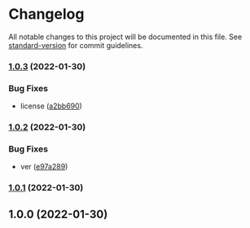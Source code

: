 # Changelog

All notable changes to this project will be documented in this file. See [standard-version](https://github.com/conventional-changelog/standard-version) for commit guidelines.

### [1.0.3](https://github.com/freedomsex/preload-api/compare/1.0.2...1.0.3) (2022-01-30)


### Bug Fixes

* license ([a2bb690](https://github.com/freedomsex/preload-api/commit/a2bb690f9b80ae3d8b3349bfac42b6c68a61a938))

### [1.0.2](https://github.com/freedomsex/preload-api/compare/1.0.1...1.0.2) (2022-01-30)


### Bug Fixes

* ver ([e97a289](https://github.com/freedomsex/preload-api/commit/e97a2897c301505e3c39e3fd3d6d31a4fc27b505))

### [1.0.1](https://github.com/freedomsex/preload-api/compare/1.0.0...1.0.1) (2022-01-30)

## 1.0.0 (2022-01-30)
